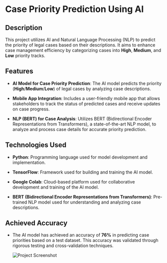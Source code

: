 # Case Priority Prediction Using AI

## Description
This project utilizes AI and Natural Language Processing (NLP) to predict the priority of legal cases based on their descriptions. It aims to enhance case management efficiency by categorizing cases into **High**, **Medium**, and **Low** priority tracks.

## Features
- **AI Model for Case Priority Prediction**: The AI model predicts the priority (**High**/**Medium**/**Low**) of legal cases by analyzing case descriptions.
  
- **Mobile App Integration**: Includes a user-friendly mobile app that allows stakeholders to track the status of predicted cases and receive updates on case progress.

- **NLP (BERT) for Case Analysis**: Utilizes BERT (Bidirectional Encoder Representations from Transformers), a state-of-the-art NLP model, to analyze and process case details for accurate priority prediction.

## Technologies Used
- **Python**: Programming language used for model development and implementation.
  
- **TensorFlow**: Framework used for building and training the AI model.
  
- **Google Colab**: Cloud-based platform used for collaborative development and training of the AI model.
  
- **BERT (Bidirectional Encoder Representations from Transformers)**: Pre-trained NLP model used for understanding and analyzing case descriptions.

## Achieved Accuracy
- The AI model has achieved an accuracy of **76%** in predicting case priorities based on a test dataset. This accuracy was validated through rigorous testing and cross-validation techniques.

  ![Project Screenshot](images/screenshot.png)

  
